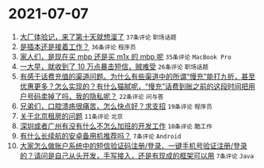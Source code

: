 # 2021-07-07

1. [大厂体验记，来了第十天就想溜了](https://www.v2ex.com/t/788005) `37条评论` `职场话题`
1. [是插本还是接着工作？](https://www.v2ex.com/t/788002) `36条评论` `程序员`
1. [家人们，是现在买 mbp 还是买 m1x 的 mbp 呢](https://www.v2ex.com/t/787997) `35条评论` `MacBook Pro`
1. [一大早，就收到了 10 万点暴击短信，贼难受](https://www.v2ex.com/t/788000) `26条评论` `职场话题`
1. [有感于话费充值的渠道问题。为什么有些渠道中的所谓“慢充”能打九折，甚至优惠更多？怎么实现的？有什么猫腻呢，“慢充”话费到账之前的这段时间把用户号码卖掉了吗，我的隐私呢？](https://www.v2ex.com/t/788003) `22条评论` `问与答`
1. [兄弟们，口腔溃疡很痛苦，怎么快点好？求支招](https://www.v2ex.com/t/788021) `19条评论` `程序员`
1. [关于北京租房的问题](https://www.v2ex.com/t/788017) `11条评论` `北京`
1. [深圳或者广州有没有什么不怎么加班的开发工作](https://www.v2ex.com/t/787993) `10条评论` `酷工作`
1. [有什么长续航的安卓备用机推荐吗？](https://www.v2ex.com/t/787992) `7条评论` `Android`
1. [大家怎么做账户系统中的短信验证码注册/登录、一键手机号验证注册/登录的？请问是自己从头开发，手写接入，还是有现成的框架可以用](https://www.v2ex.com/t/787989) `7条评论` `Java`
